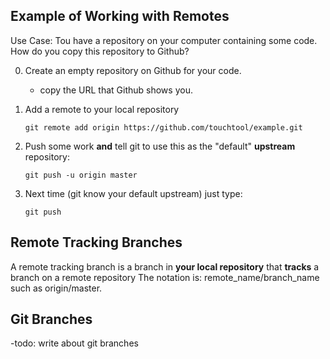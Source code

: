 ## Example of Working with Remotes

Use Case: Tou have a repository on your computer containing some code. How do you copy this repository to Github? 

0. Create an empty repository on Github for your code.
    - copy the URL that Github shows you.
    
1. Add a remote to your local repository
   ```
   git remote add origin https://github.com/touchtool/example.git
   ```

2. Push some work **and** tell git to use this as the "default" **upstream** repository:
   ``` 
   git push -u origin master
   ```
   
3. Next time (git know your default upstream) just type:
   ```
   git push
   ```
   
 ## Remote Tracking Branches
 
 A remote tracking branch is a branch in **your local repository** that **tracks** a branch on a remote repository
 The notation is: remote_name/branch_name such as origin/master.
 
 ## Git Branches

-todo: write about git branches
